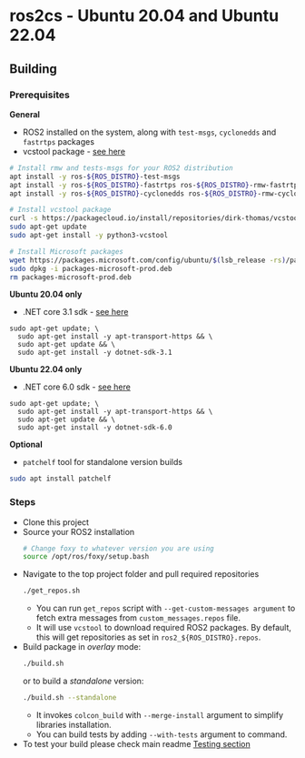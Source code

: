 # ros2cs - Ubuntu 20.04 and Ubuntu 22.04

## Building

### Prerequisites

**General**

- ROS2 installed on the system, along with `test-msgs`, `cyclonedds` and `fastrtps` packages
- vcstool package - [see here](https://github.com/dirk-thomas/vcstool)


```bash
# Install rmw and tests-msgs for your ROS2 distribution
apt install -y ros-${ROS_DISTRO}-test-msgs
apt install -y ros-${ROS_DISTRO}-fastrtps ros-${ROS_DISTRO}-rmw-fastrtps-cpp
apt install -y ros-${ROS_DISTRO}-cyclonedds ros-${ROS_DISTRO}-rmw-cyclonedds-cpp

# Install vcstool package
curl -s https://packagecloud.io/install/repositories/dirk-thomas/vcstool/script.deb.sh | sudo bash
sudo apt-get update
sudo apt-get install -y python3-vcstool

# Install Microsoft packages
wget https://packages.microsoft.com/config/ubuntu/$(lsb_release -rs)/packages-microsoft-prod.deb -O packages-microsoft-prod.deb
sudo dpkg -i packages-microsoft-prod.deb
rm packages-microsoft-prod.deb
```

**Ubuntu 20.04 only**

- .NET core 3.1 sdk - [see here](https://www.microsoft.com/net/learn/get-started)

```
sudo apt-get update; \
  sudo apt-get install -y apt-transport-https && \
  sudo apt-get update && \
  sudo apt-get install -y dotnet-sdk-3.1
```

**Ubuntu 22.04 only**

- .NET core 6.0 sdk - [see here](https://www.microsoft.com/net/learn/get-started)

```
sudo apt-get update; \
  sudo apt-get install -y apt-transport-https && \
  sudo apt-get update && \
  sudo apt-get install -y dotnet-sdk-6.0
```

**Optional**

- `patchelf` tool for standalone version builds

```bash
sudo apt install patchelf
```

### Steps

- Clone this project
- Source your ROS2 installation
  ```bash
  # Change foxy to whatever version you are using
  source /opt/ros/foxy/setup.bash
  ```
- Navigate to the top project folder and pull required repositories
  ```bash
  ./get_repos.sh
  ```
  - You can run `get_repos` script with `--get-custom-messages argument` to fetch extra messages from `custom_messages.repos` file.
  - It will use `vcstool` to download required ROS2 packages. By default, this will get repositories as set in `ros2_${ROS_DISTRO}.repos`.
- Build package in _overlay_ mode:
  ```bash
  ./build.sh
  ```
  or to build a _standalone_ version:
  ```bash
  ./build.sh --standalone
  ```
  - It invokes `colcon_build` with `--merge-install` argument to simplify libraries installation.
  - You can build tests by adding `--with-tests` argument to command.
- To test your build please check main readme [Testing section](README.md#testing)
